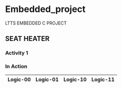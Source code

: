 # Embedded_project
LTTS EMBEDDED C PROJECT

## SEAT HEATER

### Activity 1

### In Action

|Logic-00|Logic-01|Logic-10|Logic-11|  
|:--:|:--:|:--:|:--:|  

